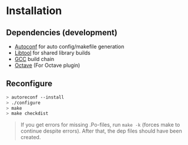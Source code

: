 # Installation

## Dependencies (development)

* [Autoconf](https://www.gnu.org/software/autoconf/) for auto config/makefile generation
* [Libtool](https://www.gnu.org/software/libtool/) for shared library builds
* [GCC](https://www.gnu.org/software/gcc) build chain
* [Octave](https://www.gnu.org/software/octave/) (For Octave plugin)

## Reconfigure

```bash
> autoreconf --install
> ./configure
> make
> make checkdist
```

> If you get errors for missing .Po-files, run `make -k` (forces make to continue despite errors). After that, the dep files should have been created.
